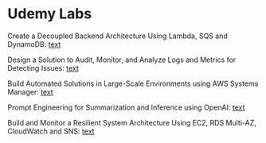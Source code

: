 # Udemy Labs

Create a Decoupled Backend Architecture Using Lambda, SQS and DynamoDB: [text](decoupled-backend-arch/decoupled-backend-arch.md)

Design a Solution to Audit, Monitor, and Analyze Logs and Metrics for Detecting Issues: [text](solution-to-audit/detecting-issues.md)

Build Automated Solutions in Large-Scale Environments using AWS Systems Manager: [text](automated-solutions/aws-systems-manager.md)

Prompt Engineering for Summarization and Inference using OpenAI: [text](promt-engineering/promt-engineering.md)

Build and Monitor a Resilient System Architecture Using EC2, RDS Multi-AZ, CloudWatch and SNS: [text](resilient-system/resilient-system.md)
